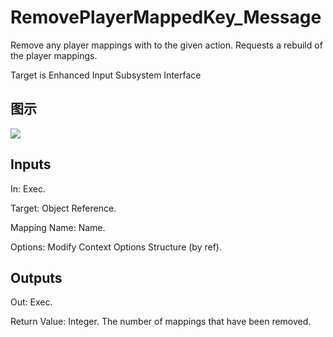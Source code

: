 # RemovePlayerMappedKey_Message

Remove any player mappings with to the given action. Requests a rebuild of the player mappings.

Target is Enhanced Input Subsystem Interface

## 图示

![]($-20221218-19290426.png)

## Inputs

In: Exec.

Target: Object Reference.

Mapping Name: Name.

Options: Modify Context Options Structure (by ref).  

## Outputs

Out: Exec.

Return Value: Integer. The number of mappings that have been removed.

